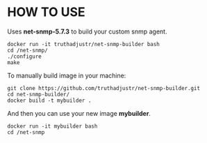 HOW TO USE
==========

Uses **net-snmp-5.7.3** to build your custom snmp agent. 

```
docker run -it truthadjustr/net-snmp-builder bash
cd /net-snmp/
./configure 
make
```

To manually build image in your machine:

```
git clone https://github.com/truthadjustr/net-snmp-builder.git
cd net-snmp-builder/
docker build -t mybuilder .
```
And then you can use your new image **mybuilder**.

```
docker run -it mybuilder bash
cd /net-snmp
```


